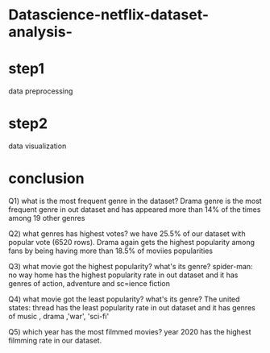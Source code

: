 # Datascience-netflix-dataset-analysis-
# step1 
   data preprocessing 
# step2
  data visualization 

  
# conclusion
Q1) what is the most frequent genre in the dataset?
Drama genre is the most frequent genre in out dataset and has appeared more than 14% of the times among 19 other genres

Q2) what genres has highest votes?
we have 25.5% of our dataset with popular vote (6520 rows). Drama again gets the highest popularity among  fans by being having more than 18.5% of moviies 
popularities

Q3) what movie got the highest popularity? what's its genre?
spider-man: no way home has the highest popularity rate in out dataset  and it has genres of action, adventure and sc=ience fiction

Q4) what movie got the least popularity? what's its genre?
The united states: thread  has the least popularity rate in out dataset  and it has genres of music , drama ,'war', 'sci-fi'

Q5) which year has the most filmmed movies?
year 2020 has the highest filmming rate in our dataset.
